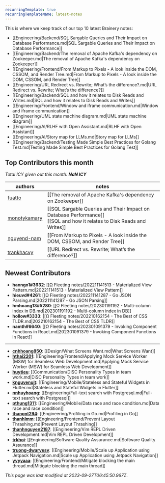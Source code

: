 ```yaml
---
recurringTemplate: true
recurringTemplateName: latest-notes
---
```


This is where we keep track of our top 10 latest Brainery notes:

- [[Engineering/Backend/SQL Sargable Queries and Their Impact on Database Performance.md|SQL Sargable Queries and Their Impact on Database Performance]]
- [[Engineering/Backend/The removal of Apache Kafka's dependency on Zookeeper.md|The removal of Apache Kafka's dependency on Zookeeper]]
- [[Engineering/Frontend/From Markup to Pixels - A look inside the DOM, CSSOM, and Render Tree.md|From Markup to Pixels - A look inside the DOM, CSSOM, and Render Tree]]
- [[Engineering/URL Redirect vs. Rewrite; What’s the difference?.md|URL Redirect vs. Rewrite; What’s the difference?]]
- [[Engineering/Backend/SQL and how it relates to Disk Reads and Writes.md|SQL and how it relates to Disk Reads and Writes]]
- [[Engineering/Frontend/Window and iframe communication.md|Window and iframe communication]]
- [[Engineering/UML state machine diagram.md|UML state machine diagram]]
- [[Engineering/AI/RLHF with Open Assistant.md|RLHF with Open Assistant]]
- [[Engineering/AI/Story map for LLMs.md|Story map for LLMs]]
- [[Engineering/Backend/Testing Made Simple Best Practices for Golang Test.md|Testing Made Simple Best Practices for Golang Test]]


## Top Contributors this month

*Total ICY given out this month: **NaN ICY***

| authors | notes |
| ------- | ----- |
| [fuatto](https://github.com/fuatto) |  [[The removal of Apache Kafka's dependency on Zookeeper]]<br>|
| [monotykamary](https://github.com/monotykamary) |  [[SQL Sargable Queries and Their Impact on Database Performance]]<br> [[SQL and how it relates to Disk Reads and Writes]]<br>|
| [nguyend-nam](https://github.com/nguyend-nam) |  [[From Markup to Pixels - A look inside the DOM, CSSOM, and Render Tree]]<br>|
| [trankhacvy](https://github.com/trankhacvy) |  [[URL Redirect vs. Rewrite; What’s the difference?]]<br>|



## Newest Contributors

- **haongo1#3632**: [[Ω Fleeting notes/202211141513 - Materialized View Pattern.md|202211141513 - Materialized View Pattern]]
- **hieuvd#4261**: [[Ω Fleeting notes/202211141287 - Go JSON Parsing.md|202211141287 - Go JSON Parsing]]
- **hmhoang13#5280**: [[Ω Fleeting notes/202301191192 - Multi-column index in DB.md|202301191192 - Multi-column index in DB]]
- **hollow#3333**: [[Ω Fleeting notes/202210162154 - The Best of CSS TLDR.md|202210162154 - The Best of CSS TLDR]]
- **namth#6640**: [[Ω Fleeting notes/202301091379 - Invoking Component Functions in React.md|202301091379 - Invoking Component Functions in React]]

---
- **[cnhhoang850](https://github.com/cnhhoang850)**: [[Design/What Screens Want.md|What Screens Want]]
- **[hthai2201](https://github.com/hthai2201)**: [[Engineering/Frontend/Applying Mock Service Worker (MSW) for Seamless Web Development.md|Applying Mock Service Worker (MSW) for Seamless Web Development]]
- **[huytieu](https://github.com/huytieu)**: [[Communication/DiSC Personality Types in team work.md|DiSC Personality Types in team work]]
- **[knguyenuit](https://github.com/knguyenuit)**: [[Engineering/Mobile/Stateless and Stateful Widgets in Flutter.md|Stateless and Stateful Widgets in Flutter]]
- **[nnhuyhoang](https://github.com/nnhuyhoang)**: [[Engineering/Full-text search with Postgresql.md|Full-text search with Postgresql]]
- **[pthung1311](https://github.com/pthung1311)**: [[Engineering/Mobile/Data race and race condition.md|Data race and race condition]]
- **[thangnt294](https://github.com/thangnt294)**: [[Engineering/Profiling in Go.md|Profiling in Go]]
- **[thanhlmm](https://github.com/thanhlmm)**: [[Engineering/Frontend/Prevent Layout Thrashing.md|Prevent Layout Thrashing]]
- **[thanhnguyen2187](https://github.com/thanhnguyen2187)**: [[Engineering/Vim REPL Driven Development.md|Vim REPL Driven Development]]
- **[trkhoi](https://github.com/trkhoi)**: [[Engineering/Software Quality Assurance.md|Software Quality Assurance]]
- **[truong-dwarvesv](https://github.com/truong-dwarvesv)**: [[Engineering/Mobile/Scale up Application using Jetpack Navigation.md|Scale up Application using Jetpack Navigation]]
- **[yyyyaaa](https://github.com/yyyyaaa)**: [[Engineering/Frontend/Mitigate blocking the main thread.md|Mitigate blocking the main thread]]


*This page was last modified at 2023-09-27T06:45:50.967Z*.